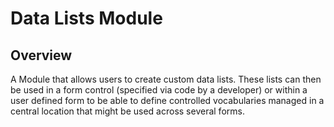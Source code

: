 Data Lists Module
=================

Overview
--------

A Module that allows users to create custom data lists. These lists can then 
be used in a form control (specified via code by a developer) or within a 
user defined form to be able to define controlled vocabularies managed
in a central location that might be used across several forms. 
